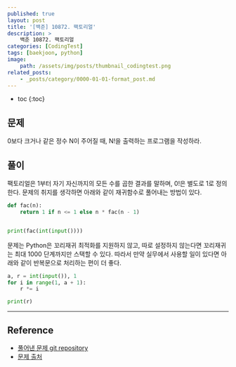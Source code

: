 ```yaml
---
published: true
layout: post
title: '[백준] 10872. 팩토리얼'
description: >
    백준 10872. 팩토리얼
categories: [CodingTest]
tags: [baekjoon, python]
image:
    path: /assets/img/posts/thumbnail_codingtest.png
related_posts:
    - _posts/category/0000-01-01-format_post.md
---
```

* toc
{:toc}

## 문제

0보다 크거나 같은 정수 N이 주어질 때, N!을 출력하는 프로그램을 작성하라.  

## 풀이

팩토리얼은 1부터 자기 자신까지의 모든 수를 곱한 결과를 말하며, 0!은 별도로 1로 정의한다. 문제의 취지를 생각하면 아래와 같이 재귀함수로 풀어내는 방법이 있다.  

```python
def fac(n):
    return 1 if n <= 1 else n * fac(n - 1)


print(fac(int(input())))
```

문제는 Python은 꼬리재귀 최적화를 지원하지 않고, 따로 설정하지 않는다면 꼬리재귀는 최대 1000 단계까지만 스택할 수 있다. 따라서 만약 실무에서 사용할 일이 있다면 아래와 같이 반복문으로 처리하는 편이 더 좋다.  

```python
a, r = int(input()), 1
for i in range(1, a + 1):
    r *= i

print(r)
```

---
## Reference
- [풀어낸 문제 git repository](https://github.com/djccnt15/coding_test)
- [문제 출처](https://www.acmicpc.net/problem/10872)